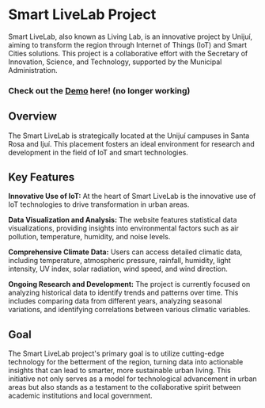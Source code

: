 # Smart LiveLab Project

Smart LiveLab, also known as Living Lab, is an innovative project by Unijuí, aiming to transform the region through Internet of Things (IoT) and Smart Cities solutions. This project is a collaborative effort with the Secretary of Innovation, Science, and Technology, supported by the Municipal Administration.

### Check out the [Demo](https://piecotech.netlify.app/) here! (no longer working)

## Overview

The Smart LiveLab is strategically located at the Unijuí campuses in Santa Rosa and Ijuí. This placement fosters an ideal environment for research and development in the field of IoT and smart technologies.

## Key Features

**Innovative Use of IoT:** At the heart of Smart LiveLab is the innovative use of IoT technologies to drive transformation in urban areas.

**Data Visualization and Analysis:** The website features statistical data visualizations, providing insights into environmental factors such as air pollution, temperature, humidity, and noise levels.

**Comprehensive Climate Data:** Users can access detailed climatic data, including temperature, atmospheric pressure, rainfall, humidity, light intensity, UV index, solar radiation, wind speed, and wind direction.

**Ongoing Research and Development:** The project is currently focused on analyzing historical data to identify trends and patterns over time. This includes comparing data from different years, analyzing seasonal variations, and identifying correlations between various climatic variables.

## Goal

The Smart LiveLab project's primary goal is to utilize cutting-edge technology for the betterment of the region, turning data into actionable insights that can lead to smarter, more sustainable urban living. This initiative not only serves as a model for technological advancement in urban areas but also stands as a testament to the collaborative spirit between academic institutions and local government.
